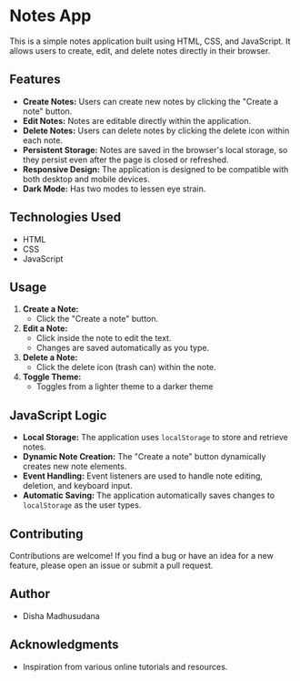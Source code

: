 # Notes App

This is a simple notes application built using HTML, CSS, and JavaScript. It allows users to create, edit, and delete notes directly in their browser.

## Features

* **Create Notes:** Users can create new notes by clicking the "Create a note" button.
* **Edit Notes:** Notes are editable directly within the application.
* **Delete Notes:** Users can delete notes by clicking the delete icon within each note.
* **Persistent Storage:** Notes are saved in the browser's local storage, so they persist even after the page is closed or refreshed.
* **Responsive Design:** The application is designed to be compatible with both desktop and mobile devices.
* **Dark Mode:** Has two modes to lessen eye strain.

## Technologies Used

* HTML
* CSS
* JavaScript

## Usage

1.  **Create a Note:**
    * Click the "Create a note" button.
2.  **Edit a Note:**
    * Click inside the note to edit the text.
    * Changes are saved automatically as you type.
3.  **Delete a Note:**
    * Click the delete icon (trash can) within the note.
4. **Toggle Theme:**
   * Toggles from a lighter theme to a darker theme

## JavaScript Logic

* **Local Storage:** The application uses `localStorage` to store and retrieve notes.
* **Dynamic Note Creation:** The "Create a note" button dynamically creates new note elements.
* **Event Handling:** Event listeners are used to handle note editing, deletion, and keyboard input.
* **Automatic Saving:** The application automatically saves changes to `localStorage` as the user types.

## Contributing

Contributions are welcome! If you find a bug or have an idea for a new feature, please open an issue or submit a pull request.

## Author

* Disha Madhusudana

## Acknowledgments

* Inspiration from various online tutorials and resources.

